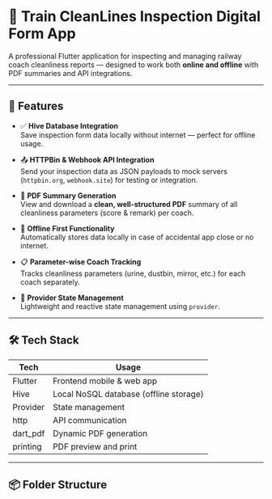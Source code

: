 # 🚆 Train CleanLines Inspection Digital Form App

A professional Flutter application for inspecting and managing railway coach cleanliness reports — designed to work both **online and offline** with PDF summaries and API integrations.

---

## 🌟 Features

- ✅ **Hive Database Integration**  
  Save inspection form data locally without internet — perfect for offline usage.

- 📤 **HTTPBin & Webhook API Integration**  
  Send your inspection data as JSON payloads to mock servers (`httpbin.org`, `webhook.site`) for testing or integration.

- 🧾 **PDF Summary Generation**  
  View and download a **clean, well-structured PDF** summary of all cleanliness parameters (score & remark) per coach.

- 📶 **Offline First Functionality**  
  Automatically stores data locally in case of accidental app close or no internet.

- 📋 **Parameter-wise Coach Tracking**  
  Tracks cleanliness parameters (urine, dustbin, mirror, etc.) for each coach separately.

- 🧠 **Provider State Management**  
  Lightweight and reactive state management using `provider`.

---

## 🛠 Tech Stack

| Tech         | Usage                                   |
|--------------|------------------------------------------|
| Flutter      | Frontend mobile & web app                |
| Hive         | Local NoSQL database (offline storage)   |
| Provider     | State management                         |
| http         | API communication                        |
| dart_pdf     | Dynamic PDF generation                   |
| printing     | PDF preview and print                    |

---

## 📦 Folder Structure

